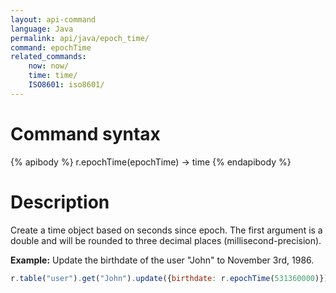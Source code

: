 ```yaml
---
layout: api-command
language: Java
permalink: api/java/epoch_time/
command: epochTime
related_commands:
    now: now/
    time: time/
    ISO8601: iso8601/
---
```


# Command syntax #

{% apibody %}
r.epochTime(epochTime) &rarr; time
{% endapibody %}

# Description #

Create a time object based on seconds since epoch. The first argument is a double and
will be rounded to three decimal places (millisecond-precision).

__Example:__ Update the birthdate of the user "John" to November 3rd, 1986.

```js
r.table("user").get("John").update({birthdate: r.epochTime(531360000)}).run(conn)
```
